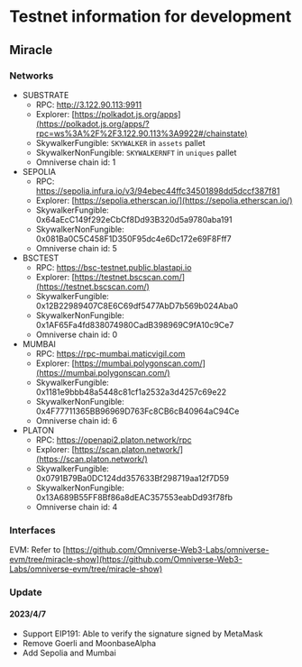 # Testnet information for development

## Miracle

### Networks

- SUBSTRATE
    - RPC: http://3.122.90.113:9911
    - Explorer: [https://polkadot.js.org/apps](https://polkadot.js.org/apps/?rpc=ws%3A%2F%2F3.122.90.113%3A9922#/chainstate)
    - SkywalkerFungible: `SKYWALKER` in `assets` pallet
    - SkywalkerNonFungible: `SKYWALKERNFT` in `uniques` pallet
    - Omniverse chain id: 1
- SEPOLIA
    - RPC: https://sepolia.infura.io/v3/94ebec44ffc34501898dd5dccf387f81
    - Explorer: [https://sepolia.etherscan.io/](https://sepolia.etherscan.io/)
    - SkywalkerFungible: 0x64aEcC149f292eCbCf8Dd93B320d5a9780aba191
    - SkywalkerNonFungible: 0x081Ba0C5C458F1D350F95dc4e6Dc172e69F8Fff7
    - Omniverse chain id: 5
- BSCTEST
    - RPC: https://bsc-testnet.public.blastapi.io
    - Explorer: [https://testnet.bscscan.com/](https://testnet.bscscan.com/)
    - SkywalkerFungible: 0x12B22989407C8E6C69df5477AbD7b569b024Aba0
    - SkywalkerNonFungible: 0x1AF65Fa4fd838074980CadB398969C9fA10c9Ce7
    - Omniverse chain id: 0
- MUMBAI
    - RPC: https://rpc-mumbai.maticvigil.com
    - Explorer: [https://mumbai.polygonscan.com/](https://mumbai.polygonscan.com/)
    - SkywalkerFungible: 0x1181e9bbb48a5448c81cf1a2532a3d4257c69e22
    - SkywalkerNonFungible: 0x4F77711365BB96969D763Fc8CB6cB40964aC94Ce
    - Omniverse chain id: 6
- PLATON
    - RPC: https://openapi2.platon.network/rpc
    - Explorer: [https://scan.platon.network/](https://scan.platon.network/)
    - SkywalkerFungible: 0x0791B79Ba0DC124dd357633Bf298719aa12f7D59
    - SkywalkerNonFungible: 0x13A689B55FF8Bf86a8dEAC357553eabDd93f78fb
    - Omniverse chain id: 4

### Interfaces

EVM: Refer to [https://github.com/Omniverse-Web3-Labs/omniverse-evm/tree/miracle-show](https://github.com/Omniverse-Web3-Labs/omniverse-evm/tree/miracle-show)

### Update

#### 2023/4/7

- Support EIP191: Able to verify the signature signed by MetaMask
- Remove Goerli and MoonbaseAlpha
- Add Sepolia and Mumbai